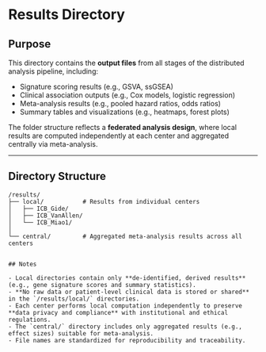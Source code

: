 # Results Directory

## Purpose

This directory contains the **output files** from all stages of the distributed analysis pipeline, including:

- Signature scoring results (e.g., GSVA, ssGSEA)
- Clinical association outputs (e.g., Cox models, logistic regression)
- Meta-analysis results (e.g., pooled hazard ratios, odds ratios)
- Summary tables and visualizations (e.g., heatmaps, forest plots)

The folder structure reflects a **federated analysis design**, where local results are computed independently at each center and aggregated centrally via meta-analysis.

---

## Directory Structure

```console
/results/
├── local/           # Results from individual centers
│   ├── ICB_Gide/
│   ├── ICB_VanAllen/
│   └── ICB_Miao1/
│
└── central/         # Aggregated meta-analysis results across all centers


## Notes

- Local directories contain only **de-identified, derived results** (e.g., gene signature scores and summary statistics).
- **No raw data or patient-level clinical data is stored or shared** in the `/results/local/` directories.
- Each center performs local computation independently to preserve **data privacy and compliance** with institutional and ethical regulations.
- The `central/` directory includes only aggregated results (e.g., effect sizes) suitable for meta-analysis.
- File names are standardized for reproducibility and traceability.
